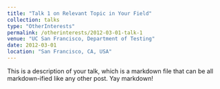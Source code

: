 ```yaml
---
title: "Talk 1 on Relevant Topic in Your Field"
collection: talks
type: "OtherInterests"
permalink: /otherinterests/2012-03-01-talk-1
venue: "UC San Francisco, Department of Testing"
date: 2012-03-01
location: "San Francisco, CA, USA"
---
```


This is a description of your talk, which is a markdown file that can be all markdown-ified like any other post. Yay markdown!
